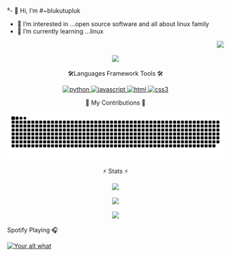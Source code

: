 ⁸- 👋 Hi, I’m #~blukutupluk
- 👀 I’m interested in ...open source software and all about linux family
- 🌱 I’m currently learning ...linux 


<!---
blukutupluk/blukutupluk is a ✨ special ✨ repository because its `README.md` (this file) appears on your GitHub profile.
You can click the Preview link to take a look at your changes.
--->

<p align="right">
  <img src="https://komarev.com/ghpvc/?username=blukutupluk&label=Profile%20views&color=0e75b6&style=flat"/>
</p>

<p align="center">
  <img src="https://readme-typing-svg.demolab.com/?theme=transparent&lines=Welcome,+Hi+There+👋,+I'm+blukutupluk+ID;"/>
</p>

<p align="center">🛠️Languages Framework Tools 🛠️</p>
<p align="center">
  <a href="https://img.shields.io/badge/Python-FFD43B?" target="_blank" rel="noreferrer">
    <img src="https://img.shields.io/badge/Python-FFD43B?style=for-the-badge&logo=python&logoColor=blue" alt="python" width="50" height="30"/>
  </a>
  <a href="https://img.shields.io/badge/JavaScript-323330?" target="_blank" rel="noreferrer">
    <img src="https://img.shields.io/badge/JavaScript-323330?style=for-the-badge&logo=javascript&logoColor=F7DF1E" alt="javascript" width="50" height="30"/>
  </a>
  <a href="https://img.shields.io/badge/HTML5-E34F26?" target="_blank" rel="noreferrer">
    <img src="https://img.shields.io/badge/HTML5-E34F26?style=for-the-badge&logo=html5&logoColor=white" alt="html" width="50" height="30"/>
  </a>
  <a href="https://img.shields.io/badge/CSS3-1572B6?" target="_blank" rel="noreferrer"> <img src="https://img.shields.io/badge/CSS3-1572B6?style=for-the-badge&logo=css3&logoColor=with" alt="css3" width="50" height="30"/>
  </a>
</p>

<p align="center"
  >🐍 My Contributions 🐍
</p>
<p align="left">
  <img src="https://raw.githubusercontent.com/salesp07/salesp07/output/github-contribution-grid-snake.svg" />
</p>

<p align="center"
  >⚡ Stats ⚡
</p>

 <p align="center">
    <img src="https://github-readme-stats.vercel.app/api?username=blukutupluk&currStreakNum=2FD3EB&fire=pink&sideLabels=F00&show_icons=true&theme=github_dark" width="300"/>
 </p>

 <p align="center">
    <img src="http://github-profile-summary-cards.vercel.app/api/cards/profile-details?username=blukutupluk &theme=github_dark" width="300"/>
 </p>

<p align="center">
    <img src="http://github-profile-summary-cards.vercel.app/api/cards/stats?username=blukutupluk&theme=github_dark" width="300"/>
 </p>




Spotify Playing 🎧
<!-- [![Spotify](https://spotify-now-playing-dusky.vercel.app/api/spotify-playing)](https://open.spotify.com/user/c4gfqvi32p14b0v8svpmrpui2) -->

[<img src="https://readme-spotify-status.vikumkbv.vercel.app/api/run-spotify-status" alt="Your alt what" width="400" />](https://open.spotify.com/artist/2a9vDCEondy3O4h3Pz0V9p?si=plmhDfyqS0C1Q_JXto9FRg)